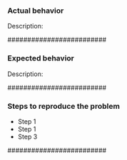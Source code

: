 ### Actual behavior
  Description:

#########################

### Expected behavior
  Description:

#########################

### Steps to reproduce the problem
* Step 1
* Step 1
* Step 3
  
  
#########################
